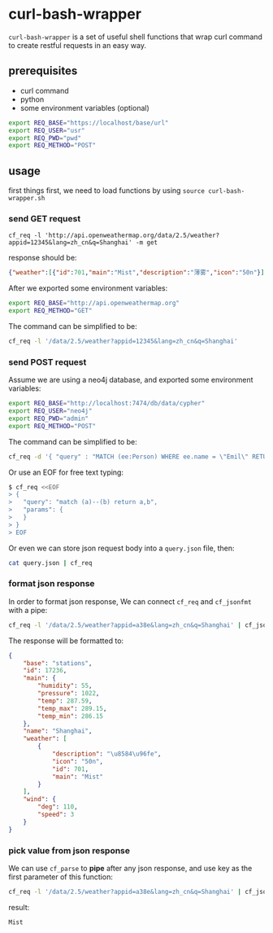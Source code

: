 # curl-bash-wrapper

`curl-bash-wrapper` is a set of useful shell functions that wrap curl command to create restful requests in an easy way.

## prerequisites

- curl command
- python
- some environment variables (optional)

```bash
export REQ_BASE="https://localhost/base/url"
export REQ_USER="usr"
export REQ_PWD="pwd"
export REQ_METHOD="POST"
```

## usage

first things first, we need to load functions by using `source curl-bash-wrapper.sh`

### send GET request

`cf_req -l 'http://api.openweathermap.org/data/2.5/weather?appid=12345&lang=zh_cn&q=Shanghai' -m get`

response should be:

```json
{"weather":[{"id":701,"main":"Mist","description":"薄雾","icon":"50n"}],"base":"stations","main":{"temp":287.59,"pressure":1022,"humidity":55,"temp_min":286.15,"temp_max":289.15},"visibility":10000,"wind":{"speed":3,"deg":110},"clouds":{"all":0},"dt":1521896400,"sys":{"type":1,"id":7452,"message":0.0081,"country":"CN","sunrise":1521841965,"sunset":1521886091},"id":1236,"name":"Shanghai","cod":20}
```

After we exported some environment variables:

```bash
export REQ_BASE="http://api.openweathermap.org"
export REQ_METHOD="GET"
```

The command can be simplified to be:

```bash
cf_req -l '/data/2.5/weather?appid=12345&lang=zh_cn&q=Shanghai'
```

### send POST request

Assume we are using a neo4j database, and exported some environment variables:

```bash
export REQ_BASE="http://localhost:7474/db/data/cypher"
export REQ_USER="neo4j"
export REQ_PWD="admin"
export REQ_METHOD="POST"
```

The command can be simplified to be:

```bash
cf_req -d '{ "query" : "MATCH (ee:Person) WHERE ee.name = \"Emil\" RETURN ee;", "params" : {} }'
```

Or use an EOF for free text typing:

```bash
$ cf_req <<EOF
> {
>   "query": "match (a)--(b) return a,b",
>   "params": {
>   }
> }
> EOF
```

Or even we can store json request body into a `query.json` file, then:

```bash
cat query.json | cf_req
```

### format json response

In order to format json response, We can connect `cf_req` and  `cf_jsonfmt` with a pipe:

```bash
cf_req -l '/data/2.5/weather?appid=a38e&lang=zh_cn&q=Shanghai' | cf_jsonfmt
```

The response will be formatted to:

```json
{
    "base": "stations",
    "id": 17236,
    "main": {
        "humidity": 55,
        "pressure": 1022,
        "temp": 287.59,
        "temp_max": 289.15,
        "temp_min": 286.15
    },
    "name": "Shanghai",
    "weather": [
        {
            "description": "\u8584\u96fe",
            "icon": "50n",
            "id": 701,
            "main": "Mist"
        }
    ],
    "wind": {
        "deg": 110,
        "speed": 3
    }
}

```

### pick value from json response

We can use `cf_parse` to **pipe** after any json response, and use key as the first parameter of this function:

```bash
cf_req -l '/data/2.5/weather?appid=a38e&lang=zh_cn&q=Shanghai' | cf_jsonfmt | cf_parse '["weather"][0]["main"]'
```

result:

```shell
Mist
```

